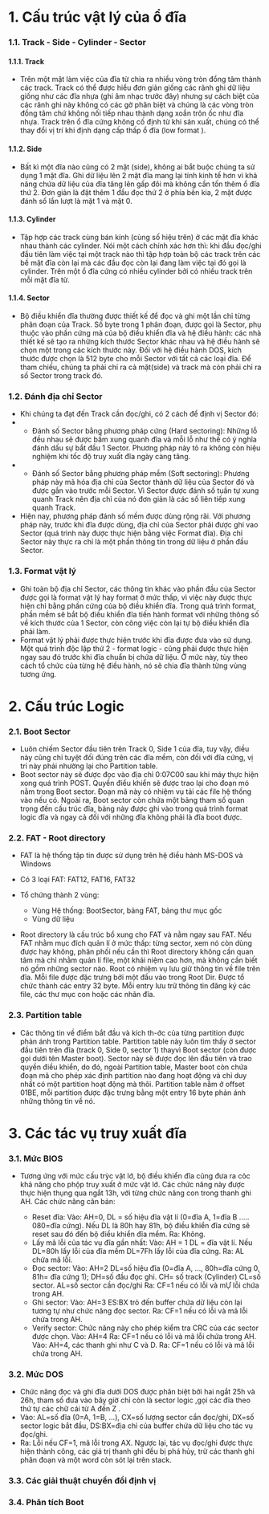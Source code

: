 # 1. Cấu trúc vật lý của ổ đĩa

### 1.1. Track - Side - Cylinder - Sector

#### 1.1.1. Track
- Trên một mặt làm việc của đĩa từ chia ra nhiều vòng tròn đồng tâm thành các track. Track có thể được hiểu đơn giản giống các rãnh ghi dữ liệu giống như các đĩa nhựa (ghi âm nhạc trước đây) nhưng sự cách biệt của các rãnh ghi này không có các gờ phân biệt và chúng là các vòng tròn đồng tâm chứ không nối tiếp nhau thành dạng xoắn trôn ốc như đĩa nhựa. Track trên ổ đĩa cứng không cố định từ khi sản xuất, chúng có thể thay đổi vị trí khi định dạng cấp thấp ổ đĩa (low format ).
#### 1.1.2. Side
- Bất kì một đĩa nào cũng có 2 mặt (side), không ai bắt buộc chúng ta sử dụng 1 mặt đĩa. Ghi dữ liệu lên 2 mặt đĩa mang lại tính kinh tế hơn vì khả năng chứa dữ liệu của đĩa tăng lên gấp đôi mà không cần tốn thêm ổ đĩa thứ 2. Đơn giản là đặt thêm 1 đầu đọc thứ 2 ở phía bên kia, 2 mặt được đánh số lần lượt là mặt 1 và mặt 0.
#### 1.1.3. Cylinder
- Tập hợp các track cùng bán kính (cùng số hiệu trên) ở các mặt đĩa khác nhau thành các cylinder. Nói một cách chính xác hơn thì: khi đầu đọc/ghi đầu tiên làm việc tại một track nào thì tập hợp toàn bộ các track trên các bề mặt đĩa còn lại mà các đầu đọc còn lại đang làm việc tại đó gọi là cylinder. Trên một ổ đĩa cứng có nhiều cylinder bởi có nhiều track trên mỗi mặt đĩa từ.
#### 1.1.4. Sector
- Bộ điều khiển đĩa thường được thiết kế để đọc và ghi một lần chỉ từng phân đoạn của Track. Số byte trong 1 phân đoạn, được gọi là Sector, phụ thuộc vào phần cứng mà của bộ điều khiển đĩa và hệ điều hành: các nhà thiết kế sẽ tạo ra những kích thước Sector khác nhau và hệ điều hành sẽ chọn một trong các kích thước này. Đối với hệ điều hành DOS, kích thước được chọn là 512 byte cho mỗi Sector với tất cả các loại đĩa. Để tham chiếu, chúng ta phải chỉ ra cả mặt(side) và track mà còn phải chỉ ra số Sector trong track đó.

### 1.2. Đánh địa chỉ Sector
- Khi chúng ta đạt đến Track cần đọc/ghi, có 2 cách để định vị Sector đó:
- - Đánh số Sector bằng phương pháp cứng (Hard sectoring): Những lỗ đều nhau sẽ được bấm xung quanh đĩa và mỗi lỗ như thế có ý nghĩa đánh dấu sự bắt đầu 1 Sector. Phương pháp này tỏ ra không còn hiệu nghiệm khi tốc độ truy xuất đĩa ngày càng tăng.
- - Đánh số Sector bằng phương pháp mềm (Soft sectoring): Phương pháp này mã hóa địa chỉ của Sector thành dữ liệu của Sector đó và được gắn vào trước mỗi Sector. Vì Sector được đánh số tuần tự xung quanh Track nên địa chỉ của nó đơn giản là các số liên tiếp xung quanh Track.
- Hiện nay, phương pháp đánh số mềm được dùng rộng rãi. Với phương pháp này, trước khi đĩa được dùng, địa chỉ của Sector phải được ghi vao Sector (quá trình này được thực hiện bằng việc Format đĩa). Địa chỉ Sector này thực ra chỉ là một phần thông tin trong dữ liệu ở phần đầu Sector.

### 1.3. Format vật lý
- Ghi toàn bộ địa chỉ Sector, các thông tin khác vào phần đầu của Sector được gọi là format vật lý hay format ở mức thấp, vì việc này được thực hiện chỉ bằng phần cứng của bộ điều khiển đĩa. Trong quá trình format, phần mềm sẽ bắt bộ điều khiển đĩa tiến hành format với những thông số về kích thước của 1 Sector, còn công việc còn lại tự bộ điều khiển đĩa phải làm.
- Format vật lý phải được thực hiện trước khi đĩa được đưa vào sử dụng. Một quá trình độc lập thứ 2 - format logic - cũng phải được thực hiện ngay sau đó trước khi đĩa chuẩn bị chứa dữ liệu. Ở mức này, tùy theo cách tổ chức của từng hệ điều hành, nó sẽ chia đĩa thành từng vùng tương ứng.

# 2. Cấu trúc Logic

### 2.1. Boot Sector

- Luôn chiếm Sector đầu tiên trên Track 0, Side 1 của đĩa, tuy vậy, điều này cũng chỉ tuyệt đối đúng trên các đĩa mềm, còn đối với đĩa cứng, vị trí này phải nhường lại cho Partition table.
- Boot sector này sẽ được đọc vào địa chỉ 0:07C00 sau khi máy thực hiện xong quá trình POST. Quyền điều khiển sẽ được trao lại cho đoạn mó nằm trong Boot sector. Đoạn mã này có nhiệm vụ tải các file hệ thống vào nếu có. Ngoài ra, Boot sector còn chứa một bảng tham số quan trọng đến cấu trúc đĩa, bảng này được ghi vào trong quá trình format logic đĩa và ngay cả đối với những đĩa không phải là đĩa boot được.
 
 ### 2.2. FAT - Root directory
 
- FAT là hệ thống tập tin được sử dụng trên hệ điều hành MS-DOS và Windows
- Có 3 loại FAT: FAT12, FAT16, FAT32  
- Tổ chứng thành 2 vùng:
    - Vùng Hệ thống: BootSector, bảng FAT, bảng thư mục gốc
    - Vùng dữ liệu
    
- Root directory là cấu trúc bổ xung cho FAT và nằm ngay sau FAT. Nếu FAT nhằm mục đích quản lí ở mức thấp: từng sector, xem nó còn dùng được hay không, phân phối nếu cần thì Root directory không cần quan tâm mà chỉ nhằm quản lí file, một khái niệm cao hơn, mà không cần biết nó gồm những sector nào. Root có nhiệm vụ lưu giữ thông tin về file trên đĩa. Mỗi file được đặc trưng bởi một đầu vào trong Root Dir. Được tổ chức thành các entry 32 byte. Mỗi entry lưu trữ thông tin đăng ký các file, các thư mục con hoặc các nhãn đĩa.

### 2.3. Partition table

- Các thông tin về điểm bắt đầu và kích th-ớc của từng partition được phản ánh trong Partition table. Partition table này luôn tìm thấy ở sector đầu tiên trên đĩa (track 0, Side 0, sector 1) thayvì Boot sector (còn được gọi dưới tên Master boot). Sector này sẽ được đọc lên đầu tiên và trao quyền điều khiển, do đó, ngoài Partition table, Master boot còn chứa đoạn mã cho phép xác định partition nào đang hoạt động và chỉ duy nhất có một partition hoạt động mà thôi. Partition table nằm ở offset 01BE, mỗi partition được đặc trưng bằng một entry 16 byte phản ánh những thông tin về nó.


# 3. Các tác vụ truy xuất đĩa

### 3.1. Mức BIOS

- Tương ứng với mức cấu trỳc vật lớ, bộ điều khiển đĩa cũng đưa ra cỏc khả năng cho phộp truy xuất ở mức vật lớ. Các chức năng này được thực hiện thụng qua ngắt 13h, với từng chức năng con trong thanh ghi AH. Các chức năng căn bản:

    - Reset đĩa: Vào: AH=0, DL = số hiệu đĩa vật lí (0=đĩa A, 1=đĩa B ..... 080=đĩa cứng). Nếu DL là 80h hay 81h, bộ điều khiển đĩa cứng sẽ reset sau đó đến bộ điều khiển đĩa mềm. Ra: Không.
    - Lấy mã lỗi của tác vụ đĩa gần nhất: Vào: AH = 1 DL = đĩa vật lí. Nếu DL=80h lấy lỗi của đĩa mềm DL=7Fh lấy lỗi của đĩa cứng. Ra: AL chứa mã lỗi. 
    - Đọc sector: Vào: AH=2 DL=số hiệu đĩa (0=đĩa A, ..., 80h=đĩa cứng 0, 81h= đĩa cứng 1); DH=số đầu đọc ghi. CH= số track (Cylinder) CL=số sector. AL=số sector cần đọc/ghi Ra: CF=1 nếu có lỗi và mỰ lỗi chứa trong AH.
    - Ghi sector: Vào: AH=3 ES:BX trỏ đến buffer chứa dữ liệu còn lại tương tự như chức năng đọc sector. Ra: CF=1 nếu có lỗi và mã lỗi chứa trong AH.
    - Verify sector: Chức năng này cho phép kiểm tra CRC của các sector được chọn. Vào: AH=4 Ra: CF=1 nếu có lỗi và mã lỗi chứa trong AH. Vào: AH=4, các thanh ghi như C và D. Ra: CF=1 nếu có lỗi và mã lỗi chứa trong AH.
 
### 3.2. Mức DOS

- Chức năng đọc và ghi đĩa dưới DOS được phân biệt bởi hai ngắt 25h và 26h, tham số đưa vào bây giờ chỉ còn là sector logic ,gọi các đĩa theo thứ tự các chữ cái từ A đến Z . 
- Vào: AL=số đĩa (0=A, 1=B, ...), CX=số lượng sector cần đọc/ghi, DX=số sector logic bắt đầu, DS:BX=địa chỉ của buffer chứa dữ liệu cho tác vụ đọc/ghi.
- Ra: Lỗi nếu CF=1, mã lỗi trong AX. Ngược lại, tác vụ đọc/ghi được thực hiện thành công, các giá trị thanh ghi đều bị phá hủy, trừ các thanh ghi phân đoạn và một word còn sót lại trên stack.

### 3.3. Các giải thuật chuyển đổi định vị

### 3.4. Phân tích Boot
    




